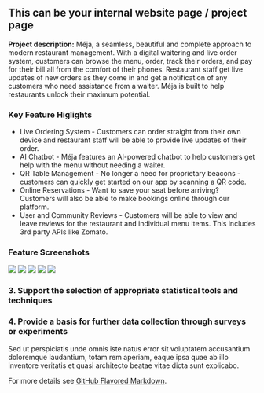 ## This can be your internal website page / project page

**Project description:** Méja, a seamless, beautiful and complete approach to modern restaurant management. With a digital waitering and live order system, customers can browse the menu, order, track their orders, and pay for their bill all from the comfort of their phones. Restaurant staff get live updates of new orders as they come in and get a notification of any customers who need assistance from a waiter. Méja is built to help restaurants unlock their maximum potential.

### Key Feature Higlights

* Live Ordering System - Customers can order straight from their own device and restaurant staff will be able to provide live updates of their order.
* AI Chatbot - Méja features an AI-powered chatbot to help customers get help with the menu without needing a waiter.
* QR Table Management - No longer a need for proprietary beacons - customers can quickly get started on our app by scanning a QR code.
* Online Reservations - Want to save your seat before arriving? Customers will also be able to make bookings online through our platform.
* User and Community Reviews - Customers will be able to view and leave reviews for the restaurant and individual menu items. This includes 3rd party APIs like Zomato.

### Feature Screenshots 

<img src="images/meja_home.png?raw=true"/>
<img src="images/Menu.png?raw=true"/>
<img src="images/sample_menu_order.png?raw=true"/>
<img src="images/meja_home.png?raw=true"/>
<img src="images/meja_home.png?raw=true"/>



### 3. Support the selection of appropriate statistical tools and techniques


### 4. Provide a basis for further data collection through surveys or experiments

Sed ut perspiciatis unde omnis iste natus error sit voluptatem accusantium doloremque laudantium, totam rem aperiam, eaque ipsa quae ab illo inventore veritatis et quasi architecto beatae vitae dicta sunt explicabo. 

For more details see [GitHub Flavored Markdown](https://guides.github.com/features/mastering-markdown/).
